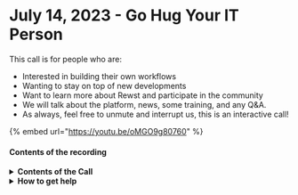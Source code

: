 # July 14, 2023 - Go Hug Your IT Person

This call is for people who are:

* Interested in building their own workflows
* Wanting to stay on top of new developments
* Want to learn more about Rewst and participate in the community
* We will talk about the platform, news, some training, and any Q\&A.
* As always, feel free to unmute and interrupt us, this is an interactive call!

{% embed url="https://youtu.be/oMGO9g80760" %}

#### Contents of the recording

<details>

<summary><strong>Contents of the Call</strong></summary>

In this call, we cover the following:

* 🐔 Aharon kicks off the Open Mic and officially establish time savings as part of the default intro&#x20;
* 🚀 Nick Provides Dev Updates&#x20;
* 🏫 Brandon provides Cluck-U Updates&#x20;
* 🔒 Kelvin shows a workflow that implements Local Administrator Password Solution (LAPS) across tenants&#x20;
* 👥 Brandon from eTop shows implementing Organization Variables to authorize users to onboard/offboard other users.&#x20;
* 📊 Jared shows a dashboard that displays the business metrics that Rewst impacts in his organization&#x20;
* ⛩️ Tim shows a new Rewst Jinja filter&#x20;
* 📢 Encore with extra questions at the end

</details>

<details>

<summary><strong>How to get help</strong></summary>

Resources:

* Getting Started: [https://docs.rewst.help/cluck-university/getting-started](https://docs.rewst.help/cluck-university/getting-started)
* Rewst Foundations Training: [https://docs.rewst.help/cluck-university/rewst-foundations-10x](https://docs.rewst.help/cluck-university/rewst-foundations-10x)
* Chat (Discord): [https://discord.gg/rewst](https://discord.gg/rewst)
  * Private #\{{ msp \}} channel
  * \#the-kewp
* Email to create Tickets: [the\_roc@rewst.io](mailto:the_roc@rewst.io)

Cluck U Sign-ups:

* All 100 Series Courses are now available: [https://calendly.com/cluck-u/](https://calendly.com/cluck-u/)

Feature + Integration Requests: [https://rewst.canny.io](https://rewst.canny.io)

</details>
